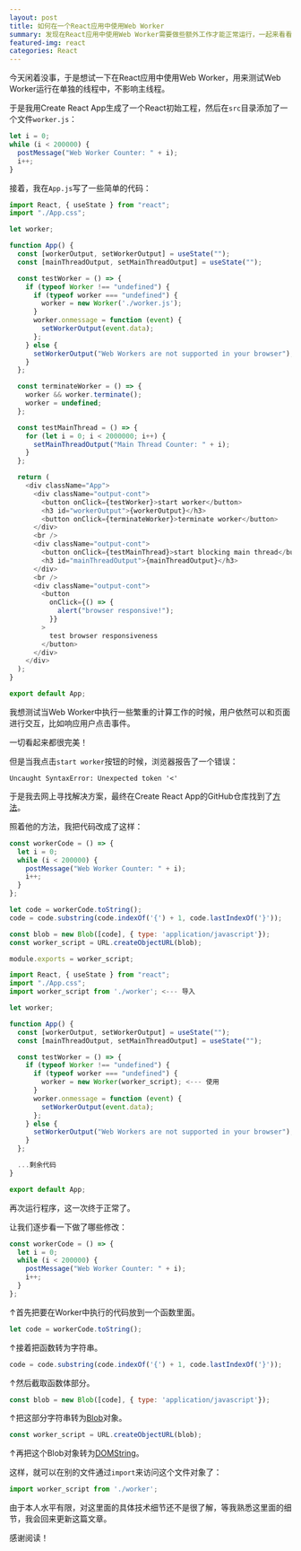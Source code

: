 ```yaml
---
layout: post
title: 如何在一个React应用中使用Web Worker
summary: 发现在React应用中使用Web Worker需要做些额外工作才能正常运行，一起来看看！
featured-img: react
categories: React
---
```



今天闲着没事，于是想试一下在React应用中使用Web Worker，用来测试Web Worker运行在单独的线程中，不影响主线程。

于是我用Create React App生成了一个React初始工程，然后在`src`目录添加了一个文件`worker.js`：

```javascript
let i = 0;
while (i < 200000) {
  postMessage("Web Worker Counter: " + i);
  i++;
}
```

接着，我在`App.js`写了一些简单的代码：

```javascript
import React, { useState } from "react";
import "./App.css";

let worker;

function App() {
  const [workerOutput, setWorkerOutput] = useState("");
  const [mainThreadOutput, setMainThreadOutput] = useState("");

  const testWorker = () => {
    if (typeof Worker !== "undefined") {
      if (typeof worker === "undefined") {
        worker = new Worker('./worker.js');
      }
      worker.onmessage = function (event) {
        setWorkerOutput(event.data);
      };
    } else {
      setWorkerOutput("Web Workers are not supported in your browser");
    }
  };

  const terminateWorker = () => {
    worker && worker.terminate();
    worker = undefined;
  };

  const testMainThread = () => {
    for (let i = 0; i < 2000000; i++) {
      setMainThreadOutput("Main Thread Counter: " + i);
    }
  };

  return (
    <div className="App">
      <div className="output-cont">
        <button onClick={testWorker}>start worker</button>
        <h3 id="workerOutput">{workerOutput}</h3>
        <button onClick={terminateWorker}>terminate worker</button>
      </div>
      <br />
      <div className="output-cont">
        <button onClick={testMainThread}>start blocking main thread</button>
        <h3 id="mainThreadOutput">{mainThreadOutput}</h3>
      </div>
      <br />
      <div className="output-cont">
        <button
          onClick={() => {
            alert("browser responsive!");
          }}
        >
          test browser responsiveness
        </button>
      </div>
    </div>
  );
}

export default App;
```

我想测试当Web Worker中执行一些繁重的计算工作的时候，用户依然可以和页面进行交互，比如响应用户点击事件。

一切看起来都很完美！

但是当我点击`start worker`按钮的时候，浏览器报告了一个错误：

```
Uncaught SyntaxError: Unexpected token '<'
```

于是我去网上寻找解决方案，最终在Create React App的GitHub仓库找到了[方法](https://github.com/facebook/create-react-app/issues/1277#issuecomment-292708809)。

照着他的方法，我把代码改成了这样：

```javascript
const workerCode = () => {
  let i = 0;
  while (i < 200000) {
    postMessage("Web Worker Counter: " + i);
    i++;
  }
};

let code = workerCode.toString();
code = code.substring(code.indexOf('{') + 1, code.lastIndexOf('}'));

const blob = new Blob([code], { type: 'application/javascript'});
const worker_script = URL.createObjectURL(blob);

module.exports = worker_script;
```

```javascript
import React, { useState } from "react";
import "./App.css";
import worker_script from './worker'; <--- 导入

let worker;

function App() {
  const [workerOutput, setWorkerOutput] = useState("");
  const [mainThreadOutput, setMainThreadOutput] = useState("");

  const testWorker = () => {
    if (typeof Worker !== "undefined") {
      if (typeof worker === "undefined") {
        worker = new Worker(worker_script); <--- 使用
      }
      worker.onmessage = function (event) {
        setWorkerOutput(event.data);
      };
    } else {
      setWorkerOutput("Web Workers are not supported in your browser");
    }
  };

  ...剩余代码
}

export default App;
```

再次运行程序，这一次终于正常了。

让我们逐步看一下做了哪些修改：

```javascript
const workerCode = () => {
  let i = 0;
  while (i < 200000) {
    postMessage("Web Worker Counter: " + i);
    i++;
  }
};
```

↑首先把要在Worker中执行的代码放到一个函数里面。

```javascript
let code = workerCode.toString();
```

↑接着把函数转为字符串。

```javascript
code = code.substring(code.indexOf('{') + 1, code.lastIndexOf('}'));
```

↑然后截取函数体部分。

```javascript
const blob = new Blob([code], { type: 'application/javascript'});
```

↑把这部分字符串转为[Blob](https://developer.mozilla.org/zh-CN/docs/Web/API/Blob)对象。

```javascript
const worker_script = URL.createObjectURL(blob);
```

↑再把这个Blob对象转为[DOMString](https://developer.mozilla.org/zh-CN/docs/Web/API/DOMString)。

这样，就可以在别的文件通过`import`来访问这个文件对象了：

```javascript
import worker_script from './worker';
```

由于本人水平有限，对这里面的具体技术细节还不是很了解，等我熟悉这里面的细节，我会回来更新这篇文章。

感谢阅读！